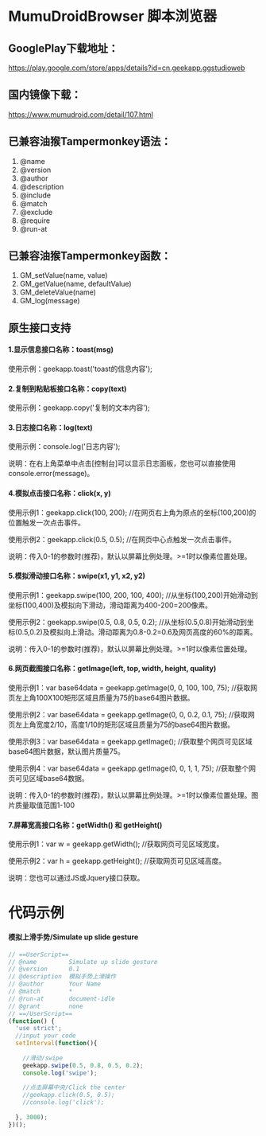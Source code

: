# MumuDroidBrowser 脚本浏览器
## GooglePlay下载地址：
https://play.google.com/store/apps/details?id=cn.geekapp.ggstudioweb

## 国内镜像下载：
https://www.mumudroid.com/detail/107.html


## 已兼容油猴Tampermonkey语法：
1.  @name
2.  @version
3.  @author
4.  @description
5.  @include
6.  @match
7.  @exclude
8.  @require
9.  @run-at

## 已兼容油猴Tampermonkey函数：
1.  GM_setValue(name, value)
2.  GM_getValue(name, defaultValue)
3.  GM_deleteValue(name)
4.  GM_log(message)

## 原生接口支持
#### 1.显示信息接口名称：toast(msg)

使用示例：geekapp.toast('toast的信息内容');

#### 2.复制到粘贴板接口名称：copy(text)

使用示例：geekapp.copy('复制的文本内容');

#### 3.日志接口名称：log(text)

使用示例：console.log('日志内容');

说明：在右上角菜单中点击[控制台]可以显示日志面板，您也可以直接使用console.error(message)。

#### 4.模拟点击接口名称：click(x, y)

使用示例1：geekapp.click(100, 200); //在网页右上角为原点的坐标(100,200)的位置触发一次点击事件。

使用示例2：geekapp.click(0.5, 0.5); //在网页中心点触发一次点击事件。

说明：传入0-1的参数时(推荐)，默认以屏幕比例处理。>=1时以像素位置处理。

#### 5.模拟滑动接口名称：swipe(x1, y1, x2, y2)

使用示例1：geekapp.swipe(100, 200, 100, 400); //从坐标(100,200)开始滑动到坐标(100,400)及模拟向下滑动，滑动距离为400-200=200像素。

使用示例2：geekapp.swipe(0.5, 0.8, 0.5, 0.2); //从坐标(0.5,0.8)开始滑动到坐标(0.5,0.2)及模拟向上滑动。滑动距离为0.8-0.2=0.6及网页高度的60%的距离。

说明：传入0-1的参数时(推荐)，默认以屏幕比例处理。>=1时以像素位置处理。

#### 6.网页截图接口名称：getImage(left, top, width, height, quality)

使用示例1：var base64data = geekapp.getImage(0, 0, 100, 100, 75); //获取网页左上角100X100矩形区域且质量为75的base64图片数据。

使用示例2：var base64data = geekapp.getImage(0, 0, 0.2, 0.1, 75); //获取网页左上角宽度2/10，高度1/10的矩形区域且质量为75的base64图片数据。

使用示例3：var base64data = geekapp.getImage(); //获取整个网页可见区域base64图片数据，默认图片质量75。

使用示例4：var base64data = geekapp.getImage(0, 0, 1, 1, 75); //获取整个网页可见区域base64数据。

说明：传入0-1的参数时(推荐)，默认以屏幕比例处理。>=1时以像素位置处理。图片质量取值范围1-100

#### 7.屏幕宽高接口名称：getWidth() 和 getHeight()

使用示例1：var w = geekapp.getWidth(); //获取网页可见区域宽度。

使用示例2：var h = geekapp.getHeight(); //获取网页可见区域高度。

说明：您也可以通过JS或Jquery接口获取。

# 代码示例
#### 模拟上滑手势/Simulate up slide gesture
```javascript
// ==UserScript==
// @name         Simulate up slide gesture
// @version      0.1
// @description  模拟手势上滑操作
// @author       Your Name
// @match        *
// @run-at       document-idle
// @grant        none
// ==/UserScript==
(function() {
  'use strict';
  //input your code
  setInterval(function(){
	
	//滑动/swipe
	geekapp.swipe(0.5, 0.8, 0.5, 0.2);
	console.log('swipe');
	
	//点击屏幕中央/Click the center
	//geekapp.click(0.5, 0.5);
	//console.log('click');
	
  }, 3000);
})();
```
